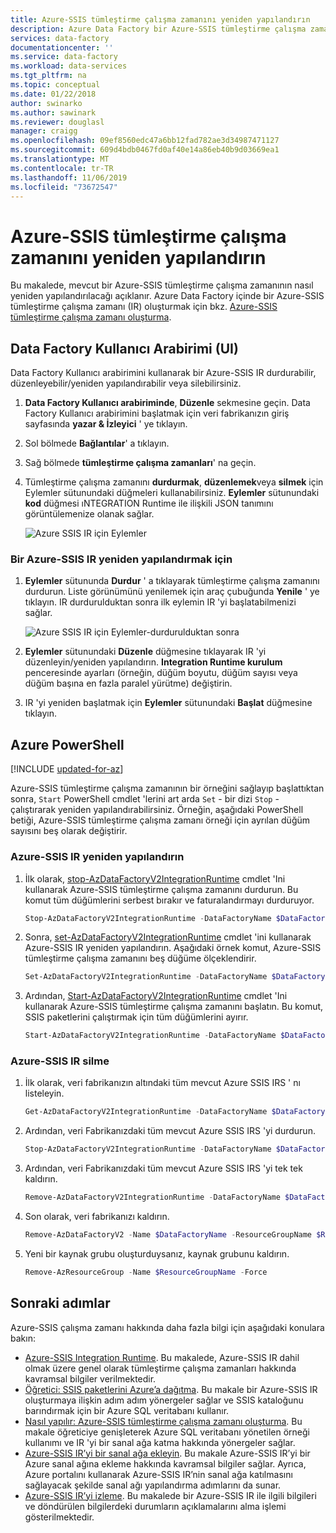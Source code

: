 ```yaml
---
title: Azure-SSIS tümleştirme çalışma zamanını yeniden yapılandırın
description: Azure Data Factory bir Azure-SSIS tümleştirme çalışma zamanını zaten sağladıktan sonra yeniden yapılandırma hakkında bilgi edinin.
services: data-factory
documentationcenter: ''
ms.service: data-factory
ms.workload: data-services
ms.tgt_pltfrm: na
ms.topic: conceptual
ms.date: 01/22/2018
author: swinarko
ms.author: sawinark
ms.reviewer: douglasl
manager: craigg
ms.openlocfilehash: 09ef8560edc47a6bb12fad782ae3d34987471127
ms.sourcegitcommit: 609d4bdb0467fd0af40e14a86eb40b9d03669ea1
ms.translationtype: MT
ms.contentlocale: tr-TR
ms.lasthandoff: 11/06/2019
ms.locfileid: "73672547"
---
```

# <a name="reconfigure-the-azure-ssis-integration-runtime"></a>Azure-SSIS tümleştirme çalışma zamanını yeniden yapılandırın
Bu makalede, mevcut bir Azure-SSIS tümleştirme çalışma zamanının nasıl yeniden yapılandırılacağı açıklanır. Azure Data Factory içinde bir Azure-SSIS tümleştirme çalışma zamanı (IR) oluşturmak için bkz. [Azure-SSIS tümleştirme çalışma zamanı oluşturma](create-azure-ssis-integration-runtime.md).  

## <a name="data-factory-ui"></a>Data Factory Kullanıcı Arabirimi (UI) 
Data Factory Kullanıcı arabirimini kullanarak bir Azure-SSIS IR durdurabilir, düzenleyebilir/yeniden yapılandırabilir veya silebilirsiniz. 

1. **Data Factory Kullanıcı arabiriminde**, **Düzenle** sekmesine geçin. Data Factory Kullanıcı arabirimini başlatmak için veri fabrikanızın giriş sayfasında **yazar & İzleyici** ' ye tıklayın.
2. Sol bölmede **Bağlantılar**' a tıklayın.
3. Sağ bölmede **tümleştirme çalışma zamanları**' na geçin. 
4. Tümleştirme çalışma zamanını **durdurmak**, **düzenlemek**veya **silmek** için Eylemler sütunundaki düğmeleri kullanabilirsiniz. **Eylemler** sütunundaki **kod** düğmesi ıNTEGRATION Runtime ile ilişkili JSON tanımını görüntülemenize olanak sağlar.  
    
    ![Azure SSIS IR için Eylemler](./media/manage-azure-ssis-integration-runtime/actions-for-azure-ssis-ir.png)

### <a name="to-reconfigure-an-azure-ssis-ir"></a>Bir Azure-SSIS IR yeniden yapılandırmak için
1. **Eylemler** sütununda **Durdur** ' a tıklayarak tümleştirme çalışma zamanını durdurun. Liste görünümünü yenilemek için araç çubuğunda **Yenile** ' ye tıklayın. IR durdurulduktan sonra ilk eylemin IR 'yi başlatabilmenizi sağlar. 

    ![Azure SSIS IR için Eylemler-durdurulduktan sonra](./media/manage-azure-ssis-integration-runtime/actions-after-ssis-ir-stopped.png)
2. **Eylemler** sütunundaki **Düzenle** düğmesine tıklayarak IR 'yi düzenleyin/yeniden yapılandırın. **Integration Runtime kurulum** penceresinde ayarları (örneğin, düğüm boyutu, düğüm sayısı veya düğüm başına en fazla paralel yürütme) değiştirin. 
3. IR 'yi yeniden başlatmak için **Eylemler** sütunundaki **Başlat** düğmesine tıklayın.     

## <a name="azure-powershell"></a>Azure PowerShell

[!INCLUDE [updated-for-az](../../includes/updated-for-az.md)]

Azure-SSIS tümleştirme çalışma zamanının bir örneğini sağlayıp başlattıktan sonra, `Start` PowerShell cmdlet 'lerini art arda `Set` - bir dizi `Stop` - çalıştırarak yeniden yapılandırabilirsiniz. Örneğin, aşağıdaki PowerShell betiği, Azure-SSIS tümleştirme çalışma zamanı örneği için ayrılan düğüm sayısını beş olarak değiştirir.

### <a name="reconfigure-an-azure-ssis-ir"></a>Azure-SSIS IR yeniden yapılandırın

1. İlk olarak, [stop-AzDataFactoryV2IntegrationRuntime](/powershell/module/az.datafactory/stop-Azdatafactoryv2integrationruntime) cmdlet 'Ini kullanarak Azure-SSIS tümleştirme çalışma zamanını durdurun. Bu komut tüm düğümlerini serbest bırakır ve faturalandırmayı durduruyor.

    ```powershell
    Stop-AzDataFactoryV2IntegrationRuntime -DataFactoryName $DataFactoryName -Name $AzureSSISName -ResourceGroupName $ResourceGroupName 
    ```
2. Sonra, [set-AzDataFactoryV2IntegrationRuntime](/powershell/module/az.datafactory/set-Azdatafactoryv2integrationruntime) cmdlet 'ini kullanarak Azure-SSIS IR yeniden yapılandırın. Aşağıdaki örnek komut, Azure-SSIS tümleştirme çalışma zamanını beş düğüme ölçeklendirir.

    ```powershell
    Set-AzDataFactoryV2IntegrationRuntime -DataFactoryName $DataFactoryName -Name $AzureSSISName -ResourceGroupName $ResourceGroupName -NodeCount 5
    ```  
3. Ardından, [Start-AzDataFactoryV2IntegrationRuntime](/powershell/module/az.datafactory/start-Azdatafactoryv2integrationruntime) cmdlet 'Ini kullanarak Azure-SSIS tümleştirme çalışma zamanını başlatın. Bu komut, SSIS paketlerini çalıştırmak için tüm düğümlerini ayırır.   

    ```powershell
    Start-AzDataFactoryV2IntegrationRuntime -DataFactoryName $DataFactoryName -Name $AzureSSISName -ResourceGroupName $ResourceGroupName
    ```

### <a name="delete-an-azure-ssis-ir"></a>Azure-SSIS IR silme
1. İlk olarak, veri fabrikanızın altındaki tüm mevcut Azure SSIS IRS ' nı listeleyin.

    ```powershell
    Get-AzDataFactoryV2IntegrationRuntime -DataFactoryName $DataFactoryName -ResourceGroupName $ResourceGroupName -Status
    ```
2. Ardından, veri Fabrikanızdaki tüm mevcut Azure SSIS IRS 'yi durdurun.

    ```powershell
    Stop-AzDataFactoryV2IntegrationRuntime -DataFactoryName $DataFactoryName -Name $AzureSSISName -ResourceGroupName $ResourceGroupName -Force
    ```
3. Ardından, veri Fabrikanızdaki tüm mevcut Azure SSIS IRS 'yi tek tek kaldırın.

    ```powershell
    Remove-AzDataFactoryV2IntegrationRuntime -DataFactoryName $DataFactoryName -Name $AzureSSISName -ResourceGroupName $ResourceGroupName -Force
    ```
4. Son olarak, veri fabrikanızı kaldırın.

    ```powershell
    Remove-AzDataFactoryV2 -Name $DataFactoryName -ResourceGroupName $ResourceGroupName -Force
    ```
5. Yeni bir kaynak grubu oluşturduysanız, kaynak grubunu kaldırın.

    ```powershell
    Remove-AzResourceGroup -Name $ResourceGroupName -Force 
    ```

## <a name="next-steps"></a>Sonraki adımlar
Azure-SSIS çalışma zamanı hakkında daha fazla bilgi için aşağıdaki konulara bakın: 

- [Azure-SSIS Integration Runtime](concepts-integration-runtime.md#azure-ssis-integration-runtime). Bu makalede, Azure-SSIS IR dahil olmak üzere genel olarak tümleştirme çalışma zamanları hakkında kavramsal bilgiler verilmektedir. 
- [Öğretici: SSIS paketlerini Azure’a dağıtma](tutorial-create-azure-ssis-runtime-portal.md). Bu makale bir Azure-SSIS IR oluşturmaya ilişkin adım adım yönergeler sağlar ve SSIS kataloğunu barındırmak için bir Azure SQL veritabanı kullanır. 
- [Nasıl yapılır: Azure-SSIS tümleştirme çalışma zamanı oluşturma](create-azure-ssis-integration-runtime.md). Bu makale öğreticiye genişleterek Azure SQL veritabanı yönetilen örneği kullanımı ve IR 'yi bir sanal ağa katma hakkında yönergeler sağlar. 
- [Azure-SSIS IR’yi bir sanal ağa ekleyin](join-azure-ssis-integration-runtime-virtual-network.md). Bu makale Azure-SSIS IR’yi bir Azure sanal ağına ekleme hakkında kavramsal bilgiler sağlar. Ayrıca, Azure portalını kullanarak Azure-SSIS IR’nin sanal ağa katılmasını sağlayacak şekilde sanal ağı yapılandırma adımlarını da sunar. 
- [Azure-SSIS IR’yi izleme](monitor-integration-runtime.md#azure-ssis-integration-runtime). Bu makalede bir Azure-SSIS IR ile ilgili bilgileri ve döndürülen bilgilerdeki durumların açıklamalarını alma işlemi gösterilmektedir. 
 
